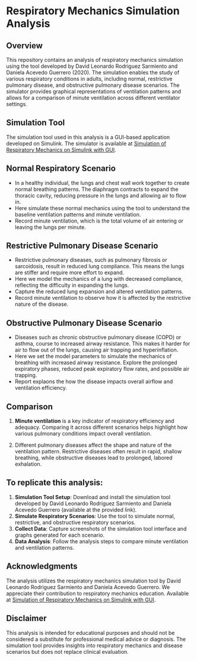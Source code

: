 # Respiratory Mechanics Simulation Analysis

## Overview
This repository contains an analysis of respiratory mechanics simulation using the tool developed by David Leonardo Rodriguez Sarmiento and Daniela Acevedo Guerrero (2020). The simulation enables the study of various respiratory conditions in adults, including normal, restrictive pulmonary disease, and obstructive pulmonary disease scenarios. The simulator provides graphical representations of ventilation patterns and allows for a comparison of minute ventilation across different ventilator settings.

## Simulation Tool

The simulation tool used in this analysis is a GUI-based application developed on Simulink. The simulator is available at [Simulation of Respiratory Mechanics on Simulink with GUI](https://www.mathworks.com/matlabcentral/fileexchange/75335-simulation-of-respiratory-mechanics-on-simulink-with-gui).


## Normal Respiratory Scenario 
   - In a healthy individual, the lungs and chest wall work together to create normal breathing patterns. The diaphragm contracts to expand the thoracic cavity, reducing pressure in the lungs and allowing air to flow in.
   - Here simulate these normal mechanics using the tool to understand the baseline ventilation patterns and minute ventilation.
   - Record minute ventilation, which is the total volume of air entering or leaving the lungs per minute.

## Restrictive Pulmonary Disease Scenario
   - Restrictive pulmonary diseases, such as pulmonary fibrosis or sarcoidosis, result in reduced lung compliance. This means the lungs are stiffer and require more effort to expand.
   - Here we model the mechanics of a lung with decreased compliance, reflecting the difficulty in expanding the lungs.
   - Capture the reduced lung expansion and altered ventilation patterns.
   - Record minute ventilation to observe how it is affected by the restrictive nature of the disease.

## Obstructive Pulmonary Disease Scenario
   - Diseases such as chronic obstructive pulmonary disease (COPD) or asthma, course to increased airway resistance. This makes it harder for air to flow out of the lungs, causing air trapping and hyperinflation.
   - Here we set the model parameters to simulate  the mechanics of breathing with increased airway resistance. Explore the prolonged expiratory phases, reduced peak expiratory flow rates, and possible air trapping.
   - Report explaons the how the disease impacts overall airflow and ventilation efficiency.

## Comparison 
1. **Minute ventilation**  is a key indicator of respiratory efficiency and adequacy. Comparing it across different scenarios helps highlight how various pulmonary conditions impact overall ventilation.

2. Different pulmonary diseases affect the shape and nature of the ventilation pattern. Restrictive diseases often result in rapid, shallow breathing, while obstructive diseases lead to prolonged, labored exhalation.


## To replicate this analysis:
1. **Simulation Tool Setup**: Download and install the simulation tool developed by David Leonardo Rodriguez Sarmiento and Daniela Acevedo Guerrero (available at the provided link).
2. **Simulate Respiratory Scenarios**: Use the tool to simulate normal, restrictive, and obstructive respiratory scenarios.
3. **Collect Data**: Capture screenshots of the simulation tool interface and graphs generated for each scenario.
4. **Data Analysis**: Follow the analysis steps to compare minute ventilation and ventilation patterns.


## Acknowledgments
The analysis utilizes the respiratory mechanics simulation tool by David Leonardo Rodriguez Sarmiento and Daniela Acevedo Guerrero. We appreciate their contribution to respiratory mechanics education. Available at [Simulation of Respiratory Mechanics on Simulink with GUI](https://www.mathworks.com/matlabcentral/fileexchange/75335-simulation-of-respiratory-mechanics-on-simulink-with-gui).

## Disclaimer
This analysis is intended for educational purposes and should not be considered a substitute for professional medical advice or diagnosis. The simulation tool provides insights into respiratory mechanics and disease scenarios but does not replace clinical evaluation.

